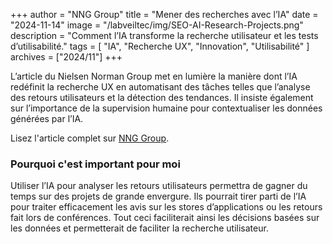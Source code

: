 +++
author = "NNG Group"
title = "Mener des recherches avec l’IA"
date = "2024-11-14"
image = "/labveiltec/img/SEO-AI-Research-Projects.png"
description = "Comment l’IA transforme la recherche utilisateur et les tests d’utilisabilité."
tags = [
    "IA",
    "Recherche UX",
    "Innovation",
    "Utilisabilité"
]
archives = ["2024/11"]
+++

L’article du Nielsen Norman Group met en lumière la manière dont l’IA redéfinit la recherche UX en automatisant des tâches telles que l’analyse des retours utilisateurs et la détection des tendances. Il insiste également sur l’importance de la supervision humaine pour contextualiser les données générées par l’IA.

Lisez l'article complet sur [NNG Group](https://www.nngroup.com/articles/research-with-ai/).  
<!--more-->

### Pourquoi c'est important pour moi

Utiliser l’IA pour analyser les retours utilisateurs permettra de gagner du temps sur des projets de grande envergure. Ils pourrait tirer parti de l’IA pour traiter efficacement les avis sur les stores d’applications ou les retours fait lors de conférences. Tout ceci faciliterait ainsi les décisions basées sur les données et permetterait de faciliter la recherche utilisateur.

<br>
